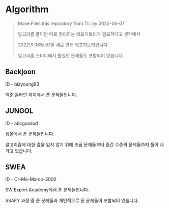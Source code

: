 # Algorithm

>Move Files this repository from TIL by 2022-06-07 
>
>알고리즘 풀이만 따로 정리하는 레포지토리가 필요하다고 생각해서 
>
>2022년 06월 07일 새로 만든 레포지토리입니다.
>
>
>알고리즘 스터디에서 풀었던 문제들도 포함되어 있습니다.





## Backjoon

ID - bizyoung93

백준 온라인 저지에서 푼 문제들입니다.



## JUNGOL

ID - abcgusdud

정올에서 푼 문제들입니다.

알고리즘에 대한 감을 잃지 않기 위해 초급 문제들부터 중간 수준의 문제들까지 풀어 나가고 있습니다.



## SWEA

ID - Cr-Mo-Marco-3000

SW Expert Academy에서 푼 문제들입니다.

SSAFY 과정 중 푼 문제들과 개인적으로 푼 문제들이 포함되어 있습니다.